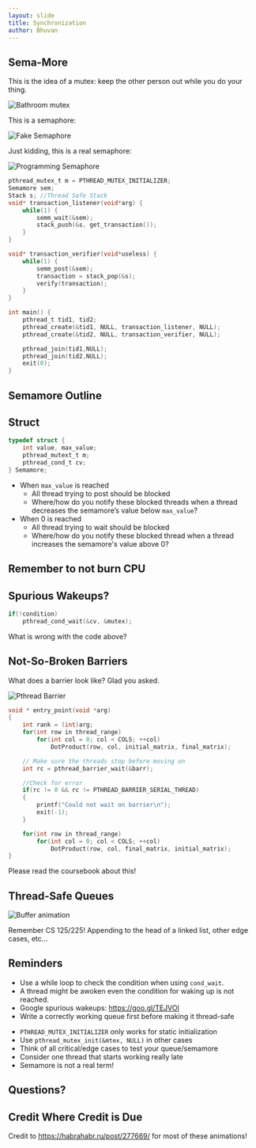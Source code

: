 ```yaml
---
layout: slide
title: Synchronization
author: Bhuvan
---
```


## Sema-More

<vertical />

This is the idea of a mutex: keep the other person out while you do your thing.

![Bathroom mutex](/images/assignment-docs/lab/slides/synch/rest.gif)

<vertical />

This is a semaphore:

![Fake Semaphore](/images/assignment-docs/lab/slides/synch/semaphore.gif)

<vertical />

Just kidding, this is a real semaphore:

![Programming Semaphore](/images/assignment-docs/lab/slides/synch/sema.gif)

<vertical />

```C
pthread_mutex_t m = PTHREAD_MUTEX_INITIALIZER;
Semamore sem;
Stack s; //Thread Safe Stack
void* transaction_listener(void*arg) {
    while(1) {
        semm_wait(&sem);
        stack_push(&s, get_transaction());
    }
}

void* transaction_verifier(void*useless) {
    while(1) {
        semm_post(&sem);
        transaction = stack_pop(&s);
        verify(transaction);
    }
}

int main() {
    pthread_t tid1, tid2;
    pthread_create(&tid1, NULL, transaction_listener, NULL);
    pthread_create(&tid2, NULL, transaction_verifier, NULL);

    pthread_join(tid1,NULL);
    pthread_join(tid2,NULL);
    exit(0);
}
```

<horizontal />

## Semamore Outline

<vertical />

## Struct

```C
typedef struct {
	int value, max_value;
	pthread_mutext_t m;
	pthread_cond_t cv;
} Semamore;
```

<vertical />

* When `max_value` is reached
	* All thread trying to post should be blocked
	* Where/how do you notify these blocked threads when a thread decreases the semamore’s value below `max_value`?
* When 0 is reached
	* All thread trying to wait should be blocked
	* Where/how do you notify these blocked thread when a thread increases the semamore's value above 0?

<horizontal />

## Remember to not burn CPU

## Spurious Wakeups?

```C
if(!condition)
	pthread_cond_wait(&cv, &mutex);
```

What is wrong with the code above?


<horizontal />

## Not-So-Broken Barriers

<vertical />

What does a barrier look like? Glad you asked.

![Pthread Barrier](/images/assignment-docs/lab/slides/synch/barrier.gif)

<vertical />

```C
void * entry_point(void *arg)
{
    int rank = (int)arg;
    for(int row in thread_range)
        for(int col = 0; col < COLS; ++col)
            DotProduct(row, col, initial_matrix, final_matrix);

    // Make sure the threads stop before moving on
    int rc = pthread_barrier_wait(&barr);

    //Check for error
    if(rc != 0 && rc != PTHREAD_BARRIER_SERIAL_THREAD)
    {
        printf("Could not wait on barrier\n");
        exit(-1);
    }

    for(int row in thread_range)
        for(int col = 0; col < COLS; ++col)
            DotProduct(row, col, final_matrix, initial_matrix);
}
```

<vertical />

Please read the coursebook about this!

<horizontal />

## Thread-Safe Queues

<vertical />

![Buffer animation](/images/assignment-docs/lab/slides/synch/buffer_anim.gif)

<vertical />

Remember CS 125/225! Appending to the head of a linked list, other edge cases, etc...

<horizontal />

## Reminders

<vertical />

* Use a while loop to check the condition when using `cond_wait`.
* A thread might be awoken even the condition for waking up is not reached.
* Google spurious wakeups: https://goo.gl/TEJVOl
* Write a correctly working queue first before making it thread-safe

<vertical />

* `PTHREAD_MUTEX_INITIALIZER` only works for static initialization
* Use `pthread_mutex_init(&mtex, NULL)` in other cases
* Think of all critical/edge cases to test your queue/semamore
* Consider one thread that starts working really late
* Semamore is not a real term!

<horizontal />

## Questions?

<horizontal />

## Credit Where Credit is Due

<vertical />

Credit to https://habrahabr.ru/post/277669/ for most of these animations!

